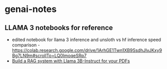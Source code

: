 # genai-notes

## LLAMA 3 notebooks for reference
- edited notebook for llama 3 inference and unsloth vs hf inference speed comparison - https://colab.research.google.com/drive/1ArhGE1Twn1XB9SsdhJIvJKxy9Bg7LN9m#scrollTo=LQ0ImoqeSRp7
- [Build a RAG system with Llama 3B-Instruct for your PDFs](https://colab.research.google.com/drive/1BJYYyrPVe0_9EGyXqeNyzmVZDrCRZwsg?usp=sharing#scrollTo=Y2m2l-vt_RSp)
